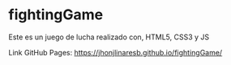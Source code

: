 # fightingGame
Este es un juego de lucha realizado con, HTML5, CSS3 y JS

Link GitHub Pages: https://jhonjlinaresb.github.io/fightingGame/

